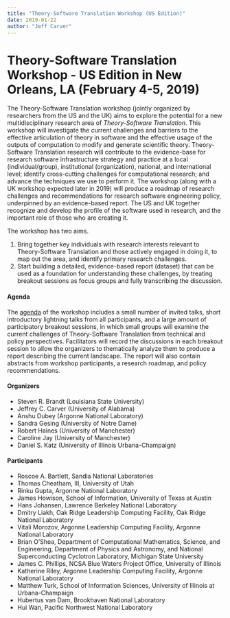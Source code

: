 ```yaml
---
title: "Theory-Software Translation Workshop (US Edition)"
date: 2019-01-22
author: "Jeff Carver"
---
```


Theory-Software Translation Workshop - US Edition in New Orleans, LA (February 4-5, 2019)
==========

The Theory-Software Translation workshop (jointly organized by researchers from the US and the UK) aims to explore the potential for a new multidisciplinary research area of _Theory-Software Translation_. This workshop will investigate the current challenges and barriers to the effective articulation of theory in software and the effective usage of the outputs of computation to modify and generate scientific theory. Theory-Software Translation research will contribute to the evidence-base for research software infrastructure strategy and practice at a local (individual/group), institutional (organization), national, and international level; identify cross-cutting challenges for computational research; and advance the techniques we use to perform it. The workshop (along with a UK workshop expected later in 2019) will produce a roadmap of research challenges and recommendations for research software engineering policy, underpinned by an evidence-based report. The US and UK together recognize and develop the profile of the software used in research, and the important role of those who are creating it.

The workshop has two aims. 
1. Bring together key individuals with research interests relevant to Theory-Software Translation and those actively engaged in doing it, to map out the area, and identify primary research challenges. 
2. Start building a detailed, evidence-based report (dataset) that can be used as a foundation for understanding these challenges, by treating breakout sessions as focus groups and fully transcribing the discussion. 

#### Agenda 
The [agenda](https://se4science.org/workshops/tst-us/agenda) of the workshop includes a small number of invited talks, short introductory lightning talks from all participants, and a large amount of participatory breakout sessions, in which small groups will examine the current challenges of Theory-Software Translation from technical and policy perspectives. 
Facilitators will record the discussions in each breakout session to allow the organizers to thematically analyze them to produce a report describing the current landscape.
The report will also contain abstracts from workshop participants, a research roadmap, and policy recommendations.

#### Organizers
* Steven R. Brandt (Louisiana State University)
* Jeffrey C. Carver (University of Alabama)
* Anshu Dubey (Argonne National Laboratory)
* Sandra Gesing (University of Notre Dame)
* Robert Haines (University of Manchester)
* Caroline Jay (University of Manchester)
* Daniel S. Katz (University of Illinois Urbana-Champaign)

#### Participants
* Roscoe A. Bartlett, Sandia National Laboratories
* Thomas Cheatham, III, University of Utah
* Rinku Gupta, Argonne National Laboratory
* James Howison, School of Information, University of Texas at Austin
* Hans Johansen, Lawrence Berkeley National Laboratory
* Dmitry Liakh, Oak Ridge Leadership Computing Facility, Oak Ridge National Laboratory
* Vitali Morozov, Argonne Leadership Computing Facility, Argonne National Laboratory
* Brian O’Shea, Department of Computational Mathematics, Science, and Engineering, Department of Physics and Astronomy, and National Superconducting Cyclotron Laboratory, Michigan State University
* James C. Phillips, NCSA Blue Waters Project Office, University of Illinois
* Katherine Riley, Argonne Leadership Computing Facility, Argonne National Laboratory
* Matthew Turk, School of Information Sciences, University of Illinois at Urbana-Champaign
* Hubertus van Dam, Brookhaven National Laboratory
* Hui Wan, Pacific Northwest National Laboratory

